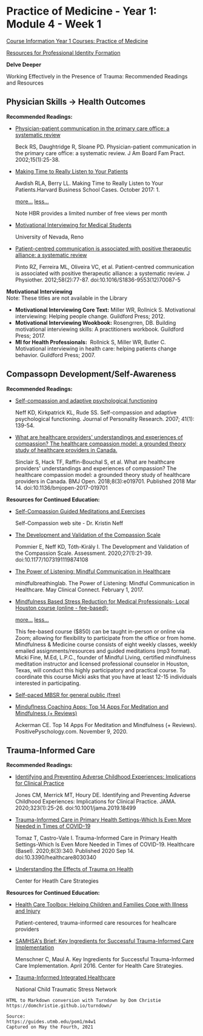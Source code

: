 # Practice of Medicine - Year 1: Module 4 - Week 1

[Course Information Year 1 Courses: Practice of Medicine](/usmle/pom1/course-information.html)

[Resources for Professional Identity Formation](/usmle/pom1/pif.html)

**Delve Deeper**

Working Effectively in the Presence of Trauma: Recommended Readings and Resources

## Physician Skills -> Health Outcomes

**Recommended Readings:**

*   [Physician-patient communication in the primary care office: a systematic review](https://www.jabfm.org/content/15/1/25.long)
    
    Beck RS, Daughtridge R, Sloane PD. Physician-patient communication in the primary care office: a systematic review. J Am Board Fam Pract. 2002;15(1):25-38.
    
*   [Making Time to Really Listen to Your Patients](https://hbr.org/2017/10/making-time-to-really-listen-to-your-patients)
    
    Awdish RLA, Berry LL. Making Time to Really Listen to Your Patients.Harvard Business School Cases. October 2017: 1.
    
    [more...](javascript:void(0);) [less...](javascript:void(0);)
    
    Note HBR provides a limited number of free views per month
    
*   [Motivational Interviewing for Medical Students](https://med.unr.edu/psychiatry/education/resources/motivational-interviewing)
    
    University of Nevada, Reno
    
*   [Patient-centred communication is associated with positive therapeutic alliance: a systematic review](http://libux.utmb.edu/login?url=https://doi.org/10.1016/s1836-9553(12)70087-5)
    
    Pinto RZ, Ferreira ML, Oliveira VC, et al. Patient-centred communication is associated with positive therapeutic alliance: a systematic review. J Physiother. 2012;58(2):77-87. doi:10.1016/S1836-9553(12)70087-5
    

**Motivational Interviewing**  
Note: These titles are not available in the Library

*   **Motivational Interviewing Core Text:** Miller WR, Rollnick S. Motivational interviewing: Helping people change. Guildford Press; 2012.
*   **Motivational Interviewing Wookbook:** Rosengrren, DB. Building motivational interviewing skills: A practitioners workbook. Guildford Press; 2017.
*   **MI for Health Professionals:**  Rollnick S, Miller WR, Butler C. Motivational interviewing in health care: helping patients change behavior. Guildford Press; 2007.

## Compassopn Development/Self-Awareness

**Recommended Readings:**

*   [Self-compassion and adaptive psychological functioning](http://libux.utmb.edu/login?url=https://doi.org/10.1016/j.jrp.2006.03.004)
    
    Neff KD, Kirkpatrick KL, Rude SS. Self-compassion and adaptive psychological functioning. Journal of Personality Research. 2007; 41(1): 139-54.
    
*   [What are healthcare providers' understandings and experiences of compassion? The healthcare compassion model: a grounded theory study of healthcare providers in Canada.](https://bmjopen.bmj.com/content/8/3/e019701.long)
    
    Sinclair S, Hack TF, Raffin-Bouchal S, et al. What are healthcare providers' understandings and experiences of compassion? The healthcare compassion model: a grounded theory study of healthcare providers in Canada. BMJ Open. 2018;8(3):e019701. Published 2018 Mar 14. doi:10.1136/bmjopen-2017-019701
    

**Resources for Continued Education:**

*   [Self-Compassion Guided Meditations and Exercises](https://self-compassion.org/category/exercises/)
    
    Self-Compassion web site - Dr. Kristin Neff
    
*   [The Development and Validation of the Compassion Scale](http://libux.utmb.edu/login?url=https://doi.org/10.1177/1073191119874108)
    
    Pommier E, Neff KD, Tóth-Király I. The Development and Validation of the Compassion Scale. Assessment. 2020;27(1):21-39. doi:10.1177/1073191119874108
    
*   [The Power of Listening: Mindful Communication in Healthcare](https://connect.mayoclinic.org/page/mindfulness-in-health/newsfeed-post/4-mindful-communication-in-healthcare/)
    
    mindfulbreathinglab. The Power of Listening: Mindful Communication in Healthcare. May Clinical Connect. February 1, 2017.
    
*   [Mindfulness Based Stress Reduction for Medical Professionals- Local Houston course (online - fee-based):](https://www.livingmindfully.org/mbsrmedical)
    
    [more...](javascript:void(0);) [less...](javascript:void(0);)
    
    This fee-based course ($850) can be taught in-person or online via Zoom; allowing for flexibility to participate from the office or from home. Mindfulness & Medicine course consists of eight weekly classes, weekly emailed assignments/resources and guided meditations (mp3 format). Micki Fine, M.Ed, L.P.C., founder of Mindful Living, certified mindfulness meditation instructor and licensed professional counselor in Houston, Texas, will conduct this highly participatory and practical course. To coordinate this course Micki asks that you have at least 12-15 individuals interested in participating.
    
*   [Self-paced MBSR for general public (free)](https://palousemindfulness.com/)
    
*   [Minduflness Coaching Apps: Top 14 Apps For Meditation and Mindfulness (+ Reviews)](https://positivepsychology.com/mindfulness-apps/)
    
    Ackerman CE. Top 14 Apps For Meditation and Mindfulness (+ Reviews). PositivePyschology.com. November 9, 2020.
    

## Trauma-Informed Care

**Recommended Readings:**

*   [Identifying and Preventing Adverse Childhood Experiences: Implications for Clinical Practice](http://libux.utmb.edu/login?url=https://doi.org/10.1001/jama.2019.18499)
    
    Jones CM, Merrick MT, Houry DE. Identifying and Preventing Adverse Childhood Experiences: Implications for Clinical Practice. JAMA. 2020;323(1):25-26. doi:10.1001/jama.2019.18499
    
*   [Trauma-Informed Care in Primary Health Settings-Which Is Even More Needed in Times of COVID-19](https://www.mdpi.com/2227-9032/8/3/340)
    
    Tomaz T, Castro-Vale I. Trauma-Informed Care in Primary Health Settings-Which Is Even More Needed in Times of COVID-19. Healthcare (Basel). 2020;8(3):340. Published 2020 Sep 14. doi:10.3390/healthcare8030340
    
*   [Understanding the Effects of Trauma on Health](https://www.traumainformedcare.chcs.org/resource/understanding-the-effects-of-trauma-on-health/)
    
    Center for Heatlh Care Strategies
    

**Resources for Continued Education:**

*   [Health Care Toolbox: Helping Children and Families Cope with Illness and Injury](https://www.healthcaretoolbox.org/)
    
    Patient-centered, trauma-informed care resources for healhcare providers
    
*   [SAMHSA's Brief: Key Ingredients for Successful Trauma-Informed Care Implementation](https://www.samhsa.gov/sites/default/files/programs_campaigns/childrens_mental_health/atc-whitepaper-040616.pdf)
    
    Menschner C, Maul A. Key Ingredients for Successful Trauma-Informed Care Implementation. April 2016. Center for Health Care Strategies.
    
*   [Trauma-Informed Integrated Healthcare](https://www.nctsn.org/resources/trauma-informed-integrated-healthcare)
    
    National Child Traumatic Stress Network

```
HTML to Markdown conversion with Turndown by Dom Christie
https://domchristie.github.io/turndown/

Source:
https://guides.utmb.edu/pom1/m4w1
Captured on May the Fourth, 2021
```
